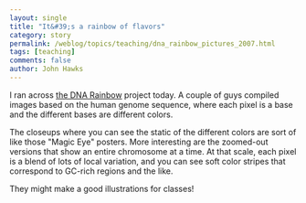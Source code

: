 ```yaml
---
layout: single 
title: "It&#39;s a rainbow of flavors" 
category: story
permalink: /weblog/topics/teaching/dna_rainbow_pictures_2007.html
tags: [teaching] 
comments: false 
author: John Hawks 
---
```



<p>
I ran across <a href="http://www.dna-rainbow.org/">the DNA Rainbow</a> project today. A couple of guys compiled images based on the human genome sequence, where each pixel is a base and the different bases are different colors. 
</p>

<p>
The closeups where you can see the static of the different colors are sort of like those "Magic Eye" posters. More interesting are the zoomed-out versions that show an entire chromosome at a time. At that scale, each pixel is a blend of lots of local variation, and you can see soft color stripes that correspond to GC-rich regions and the like. 
</p>

<p>
They might make a good illustrations for classes!
</p>

